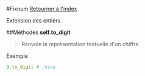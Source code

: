 #Fixnum
[Retourner à l'index](README.md)

Extension des entiers

##Méthodes
**self.to_digit**

> Renvoie la représentation textuelle d'un chiffre  
  
>   


Exemple  
```ruby  
9.to_digit # :nine  
```




